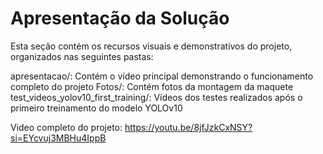 # Apresentação da Solução

Esta seção contém os recursos visuais e demonstrativos do projeto, organizados nas seguintes pastas:

apresentacao/: Contém o vídeo principal demonstrando o funcionamento completo do projeto
Fotos/: Contém fotos da montagem da maquete
test_videos_yolov10_first_training/: Vídeos dos testes realizados após o primeiro treinamento do modelo YOLOv10

Video completo do projeto: https://youtu.be/8jfJzkCxNSY?si=EYcvuj3MBHu4IppB
